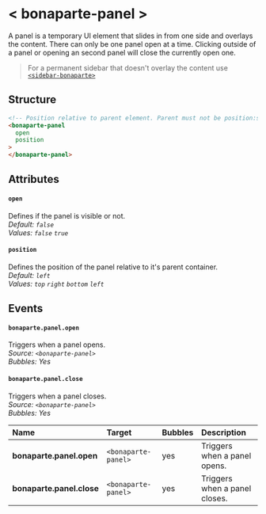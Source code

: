 # < bonaparte-panel >
A panel is a temporary UI element that slides in from one side and overlays the content. 
There can only be one panel open at a time. Clicking outside of a panel or opening an second panel will close the currently open one.

> For a permanent sidebar that doesn't overlay the content use [`<sidebar-bonaparte>`](bonaparte-sidebar.html)

## Structure
```html
<!-- Position relative to parent element. Parent must not be position:static. -->
<bonaparte-panel
  open 
  position 
>
</bonaparte-panel>
```

## Attributes

#### `open`
Defines if the panel is visible or not.<br>
_Default: `false`_<br>
_Values: `false` `true`_


#### `position`
Defines the position of the panel relative to it's parent container.<br>
_Default: `left`_<br>
_Values: `top` `right` `bottom` `left`_

## Events

#### `bonaparte.panel.open`
Triggers when a panel opens.<br>
_Source: `<bonaparte-panel>`_<br>
_Bubbles: Yes_

#### `bonaparte.panel.close`
Triggers when a panel closes.<br>
_Source: `<bonaparte-panel>`_<br>
_Bubbles: Yes_

Name | Target | Bubbles | Description 
:--------- | :--- | :------ | :------
__bonaparte.panel.open__ | `<bonaparte-panel>` | yes | Triggers when a panel opens.
__bonaparte.panel.close__ | `<bonaparte-panel>` | yes | Triggers when a panel closes.
